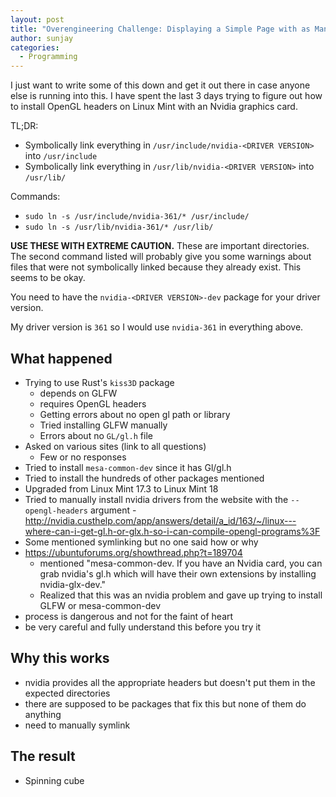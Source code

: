 ```yaml
---
layout: post
title: "Overengineering Challenge: Displaying a Simple Page with as Many Steps as Possible"
author: sunjay
categories:
  - Programming
---
```


I just want to write some of this down and get it out there in case
anyone else is running into this. I have spent the last 3 days trying
to figure out how to install OpenGL headers on Linux Mint with an
Nvidia graphics card.

TL;DR:

* Symbolically link everything in `/usr/include/nvidia-<DRIVER VERSION>` into `/usr/include`
* Symbolically link everything in `/usr/lib/nvidia-<DRIVER VERSION>` into `/usr/lib/`

Commands:

* `sudo ln -s /usr/include/nvidia-361/* /usr/include/`
* `sudo ln -s /usr/lib/nvidia-361/* /usr/lib/`

**USE THESE WITH EXTREME CAUTION.** These are important directories. The second command listed will probably give you some warnings about files that were not symbolically linked because they already exist. This seems to be okay.

You need to have the `nvidia-<DRIVER VERSION>-dev` package for your driver version.

My driver version is `361` so I would use `nvidia-361` in everything above.

## What happened

- Trying to use Rust's `kiss3D` package
    - depends on GLFW
    - requires OpenGL headers
    - Getting errors about no open gl path or library
    - Tried installing GLFW manually
    - Errors about no `GL/gl.h` file
- Asked on various sites (link to all questions)
    - Few or no responses
- Tried to install `mesa-common-dev` since it has Gl/gl.h
- Tried to install the hundreds of other packages mentioned
- Upgraded from Linux Mint 17.3 to Linux Mint 18
- Tried to manually install nvidia drivers from the website with the `--opengl-headers` argument - http://nvidia.custhelp.com/app/answers/detail/a_id/163/~/linux---where-can-i-get-gl.h-or-glx.h-so-i-can-compile-opengl-programs%3F
- Some mentioned symlinking but no one said how or why
- https://ubuntuforums.org/showthread.php?t=189704
    - mentioned "mesa-common-dev. If you have an Nvidia card, you can grab nvidia's gl.h which will have their own extensions by installing nvidia-glx-dev."
    - Realized that this was an nvidia problem and gave up trying to install GLFW or mesa-common-dev
- process is dangerous and not for the faint of heart
- be very careful and fully understand this before you try it

## Why this works

- nvidia provides all the appropriate headers but doesn't put them in the
  expected directories
- there are supposed to be packages that fix this but none of them do anything
- need to manually symlink

## The result

- Spinning cube

